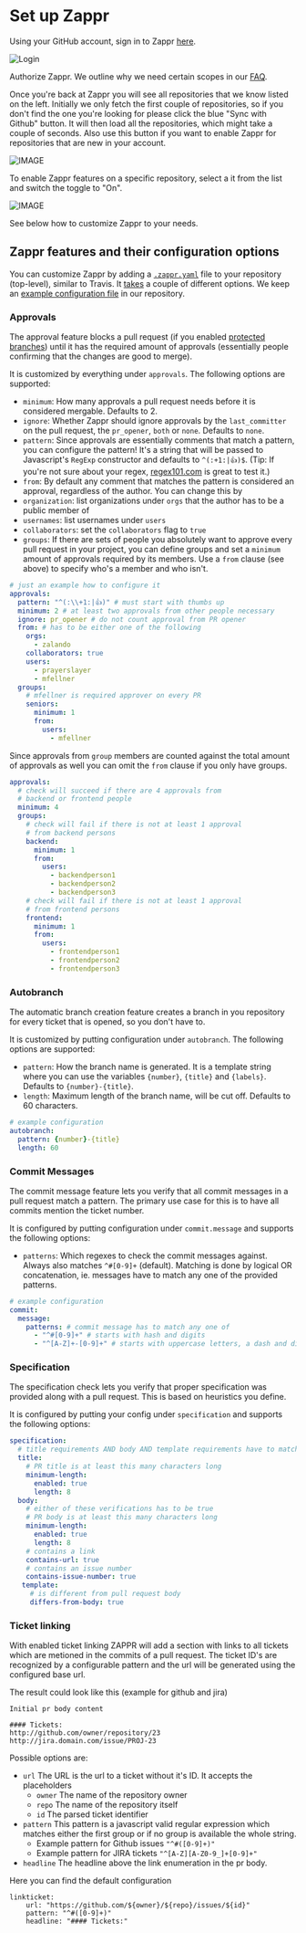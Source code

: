 # Set up Zappr

Using your GitHub account, sign in to Zappr [here](https://zappr.opensource.zalan.do/login).

![Login](img/setup/login.png)

Authorize Zappr. We outline why we need certain scopes in our [FAQ](https://zappr.readthedocs.org/en/latest/faq).

Once you're back at Zappr you will see all repositories that we know listed on the left. Initially we only fetch the first couple of repositories, so if you don't find the one you're looking for please click the blue "Sync with Github" button. It will then load all the repositories, which might take a couple of seconds. Also use this button if you want to enable Zappr for repositories that are new in your account.

![IMAGE](img/setup/repo-list.png)

To enable Zappr features on a specific repository, select a it from the list and switch the toggle to "On".

![IMAGE](img/setup/repo.png)

See below how to customize Zappr to your needs.

## Zappr features and their configuration options

You can customize Zappr by adding a [`.zappr.yaml`](https://github.com/zalando/zappr/blob/master/.zappr-example.yaml) file to your repository (top-level), similar to Travis. It [takes](https://github.com/zalando/zappr/blob/master/.zappr-example.yaml) a couple of different options. We keep an [example configuration file](https://github.com/zalando/zappr/blob/master/.zappr-example.yaml) in our repository.

### Approvals

The approval feature blocks a pull request (if you enabled [protected branches](https://github.com/blog/2051-protected-branches-and-required-status-checks)) until it has the required amount of approvals (essentially people confirming that the changes are good to merge).

It is customized by everything under `approvals`. The following options are supported:

* `minimum`: How many approvals a pull request needs before it is considered mergable. Defaults to 2.
* `ignore`: Whether Zappr should ignore approvals by the `last_committer` on the pull request, the `pr_opener`, `both` or `none`. Defaults to `none`.
* `pattern`: Since approvals are essentially comments that match a pattern, you can configure the pattern! It's a string that will be passed to Javascript's `RegExp` constructor and defaults to `^(:+1:|👍)$`. (Tip: If you're not sure about your regex, [regex101.com](https://regex101.com/) is great to test it.)
* `from`: By default any comment that matches the pattern is considered an approval, regardless of the author. You can change this by
 * `organization`: list organizations under `orgs` that the author has to be a public member of
 * `usernames`: list usernames under `users`
 * `collaborators`: set the `collaborators` flag to `true`
* `groups`: If there are sets of people you absolutely want to approve every pull request in your project, you can define groups and set a `minimum` amount of approvals required by its members. Use a `from` clause (see above) to specify who's a member and who isn't.

~~~ yaml
# just an example how to configure it
approvals:
  pattern: "^(:\\+1:|👍)" # must start with thumbs up
  minimum: 2 # at least two approvals from other people necessary
  ignore: pr_opener # do not count approval from PR opener
  from: # has to be either one of the following
    orgs:
      - zalando
    collaborators: true
    users:
      - prayerslayer
      - mfellner
  groups:
    # mfellner is required approver on every PR
    seniors:
      minimum: 1
      from:
        users:
          - mfellner
~~~

Since approvals from `group` members are counted against the total amount of approvals as well you can omit the `from` clause if you only have groups.

~~~ yaml
approvals:
  # check will succeed if there are 4 approvals from
  # backend or frontend people
  minimum: 4
  groups:
    # check will fail if there is not at least 1 approval
    # from backend persons
    backend:
      minimum: 1
      from:
        users:
          - backendperson1
          - backendperson2
          - backendperson3
    # check will fail if there is not at least 1 approval
    # from frontend persons
    frontend:
      minimum: 1
      from:
        users:
          - frontendperson1
          - frontendperson2
          - frontendperson3
~~~

### Autobranch

The automatic branch creation feature creates a branch in you repository for every ticket that is opened, so you don't have to.

It is customized by putting configuration under `autobranch`. The following options are supported:

* `pattern`: How the branch name is generated. It is a template string where you can use the variables `{number}`, `{title}` and `{labels}`. Defaults to `{number}-{title}`.
* `length`: Maximum length of the branch name, will be cut off. Defaults to 60 characters.

~~~ yaml
# example configuration
autobranch:
  pattern: {number}-{title}
  length: 60
~~~

### Commit Messages

The commit message feature lets you verify that all commit messages in a pull request match a pattern. The primary use case for this is to have all commits mention the ticket number.

It is configured by putting configuration under `commit.message` and supports the following options:

* `patterns`: Which regexes to check the commit messages against. Always also matches `^#[0-9]+` (default). Matching is done by logical OR concatenation, ie. messages have to match any one of the provided patterns.

~~~ yaml
# example configuration
commit:
  message:
    patterns: # commit message has to match any one of
      - "^#[0-9]+" # starts with hash and digits
      - "^[A-Z]+-[0-9]+" # starts with uppercase letters, a dash and digits
~~~

### Specification

The specification check lets you verify that proper specification was provided along with a pull request. This is based on heuristics you define.

It is configured by putting your config under `specification` and supports the following options:

~~~ yaml
specification:
  # title requirements AND body AND template requirements have to match
  title:
    # PR title is at least this many characters long
    minimum-length:
      enabled: true
      length: 8
  body:
    # either of these verifications has to be true
    # PR body is at least this many characters long
    minimum-length:
      enabled: true
      length: 8
    # contains a link
    contains-url: true
    # contains an issue number
    contains-issue-number: true
   template:
     # is different from pull request body
     differs-from-body: true
~~~

### Ticket linking

With enabled ticket linking ZAPPR will add a section with links to all tickets which are metioned in the commits of a pull request.
The ticket ID's are recognized by a configurable pattern and the url will be generated using the configured base url.

The result could look like this (example for github and jira)
```
Initial pr body content
 
#### Tickets:
http://github.com/owner/repository/23
http://jira.domain.com/issue/PROJ-23
```

Possible options are:
- `url` The URL is the url to a ticket without it's ID. It accepts the placeholders
  - `owner` The name of the repository owner
  - `repo` The name of the repository itself
  - `id` The parsed ticket identifier
- `pattern` This pattern is a javascript valid regular expression which matches either the first group or if no group is available the whole string.
  - Example pattern for Github issues `"^#([0-9]+)"`
  - Example pattern for JIRA tickets `"^[A-Z][A-Z0-9_]+[0-9]+"`
- `headline` The headline above the link enumeration in the pr body.

Here you can find the default configuration
```
linkticket:
	url: "https://github.com/${owner}/${repo}/issues/${id}"
	pattern: "^#([0-9]+)"
	headline: "#### Tickets:"
```
